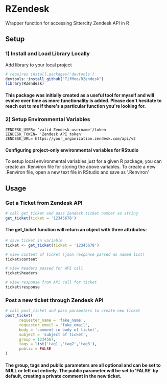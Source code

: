 # RZendesk
Wrapper function for accessing Sittercity Zendesk API in R

## Setup

### 1) Install and Load Library Locally
Add library to your local project
```R
# requires install.packages('devtools')
devtools::install_github("TifMoe/RZendesk")
library(RZendesk)
```

#### This package was initially created as a useful tool for myself and will evolve over time as more functionality is added. Please don't hesitate to reach out to me if there's a particular function you're looking for.

### 2) Setup Environmental Variables
```
ZENDESK_USER= 'valid Zendesk username'/token
ZENDESK_TOKEN= 'Zendesk API token'
ZENDESK_URL= https://your_organization.zendesk.com/api/v2

```

#### Configuring project-only environmental variables for RStudio
To setup local environmental variables just for a given R package, you can create an .Renviron file for storing the above variables. To create a new .Renviron file, open a new text file in RStudio and save as '.Renviron'


## Usage

### Get a Ticket from Zendesk API
```R
# call get_ticket and pass Zendesk ticket number as string
get_ticket(ticket = '12345678')
```

#### The get_ticket function will return an object with three attributes:
```R
# save ticket in variable
ticket <- get_ticket(ticket = '12345678')

# view content of ticket (json response parsed as named list)
ticket$content

# view headers passed for API call
ticket$headers

# view response from API call for ticket
ticket$response
```


### Post a new ticket through Zendesk API
```R
# call post_ticket and pass parameters to create new ticket
post_ticket(
      requester_name = 'fake_name',
      requester_email = 'fake_email',
      body = 'comment in body of ticket',
      subject = 'subject of ticket',
      group = 1234567,
      tags = list('tag1','tag2','tag3'),
      public = FALSE
)
```
#### The group, tags and public parameters are all optional and can be set to NULL or left out entirely. The public parameter will be set to 'FALSE' by default, creating a private comment in the new ticket. 
